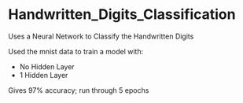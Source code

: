 # Handwritten_Digits_Classification
Uses a Neural Network to Classify the Handwritten Digits

Used the mnist data to train a model with:
- No Hidden Layer
- 1 Hidden Layer

Gives 97% accuracy; run through 5 epochs
